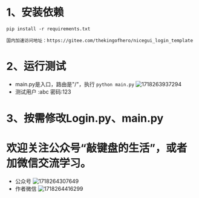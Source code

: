 # 1、安装依赖 
```
pip install -r requirements.txt
```
```
国内加速访问地址：https://gitee.com/thekingofhero/nicegui_login_template
```

# 2、运行测试

- main.py是入口，路由是"/"，执行
```python main.py```
![1718263937294](image/README_zh_cn/1718263937294.png)
- 测试用户 :abc  密码:123
# 3、按需修改Login.py、main.py

# 欢迎关注公众号“敲键盘的生活”，或者加微信交流学习。
- 公众号
![1718264307649](image/README_zh_cn/1718264307649.png)
- 作者微信 
![1718264416299](image/README_zh_cn/1718264416299.png)
